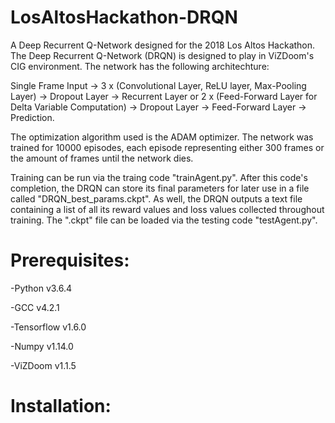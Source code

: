 # LosAltosHackathon-DRQN
A Deep Recurrent Q-Network designed for the 2018 Los Altos Hackathon. The Deep Recurrent Q-Network (DRQN) is designed to play in ViZDoom's CIG environment. The network has the following architechture:

Single Frame Input -> 3 x (Convolutional Layer, ReLU layer, Max-Pooling Layer) -> Dropout Layer -> Recurrent Layer or 2 x (Feed-Forward Layer for Delta Variable Computation) -> Dropout Layer -> Feed-Forward Layer -> Prediction. 

The optimization algorithm used is the ADAM optimizer. The network was trained for 10000 episodes, each episode representing either 300 frames or the amount of frames until the network dies.

Training can be run via the traing code "trainAgent.py". After this code's completion, the DRQN can store its final parameters for later use in a file called "DRQN_best_params.ckpt". As well, the DRQN outputs a text file containing a list of all its reward values and loss values collected throughout training. The ".ckpt" file can be loaded via the testing code "testAgent.py".

# Prerequisites:
-Python v3.6.4

-GCC v4.2.1

-Tensorflow v1.6.0

-Numpy v1.14.0

-ViZDoom v1.1.5

# Installation:
